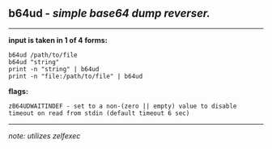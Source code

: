 ‎
=

## b64ud - *simple base64 dump reverser.*

---------------------------------------------------------------------

**input is taken in 1 of 4 forms:**

    b64ud /path/to/file
    b64ud "string"
    print -n "string" | b64ud
    print -n "file:/path/to/file" | b64ud


**flags:**

    zB64UDWAITINDEF - set to a non-(zero || empty) value to disable timeout on read from stdin (default timeout 6 sec)

--------------------------------------------------------------------

*note: utilizes zelfexec*

